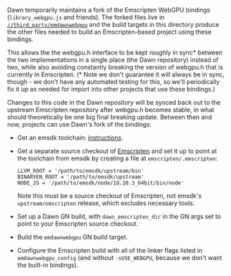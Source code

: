 Dawn temporarily maintains a fork of the Emscripten WebGPU bindings
(`library_webgpu.js` and friends). The forked files live in
[`//third_party/emdawnwebgpu`](../third_party/emdawnwebgpu/)
and the build targets in this directory produce the other files needed to build
an Emscripten-based project using these bindings.

This allows the the webgpu.h interface to be kept roughly in sync\* between the
two implementations in a single place (the Dawn repository) instead of two,
while also avoiding constantly breaking the version of webgpu.h that is
currently in Emscripten. (\* Note we don't guarantee it will always be in sync,
though - we don't have any automated testing for this, so we'll periodically fix
it up as needed for import into other projects that use these bindings.)

Changes to this code in the Dawn repository will be synced back out to the
upstream Emscripten repository after webgpu.h becomes stable, in what should
theoretically be one big final breaking update. Between then and now, projects
can use Dawn's fork of the bindings:

- Get an emsdk toolchain:
  [instructions](https://emscripten.org/docs/getting_started/downloads.html#installation-instructions-using-the-emsdk-recommended).

- Get a separate source checkout of [Emscripten](https://github.com/emscripten-core/emscripten)
  and set it up to point at the toolchain from emsdk by creating a file at `emscripten/.emscripten`:

  ```
  LLVM_ROOT = '/path/to/emsdk/upstream/bin'
  BINARYEN_ROOT = '/path/to/emsdk/upstream'
  NODE_JS = '/path/to/emsdk/node/18.20.3_64bit/bin/node'
  ```

  Note this must be a source checkout of Emscripten,
  not emsdk's `upstream/emscripten` release, which excludes necessary tools.

- Set up a Dawn GN build, with `dawn_emscripten_dir` in the GN args set to point to
  your Emscripten source checkout.

- Build the `emdawnwebgpu` GN build target.

- Configure the Emscripten build with all of the linker flags listed in `emdawnwebgpu_config`
  (and without `-sUSE_WEBGPU`, because we don't want the built-in bindings).
